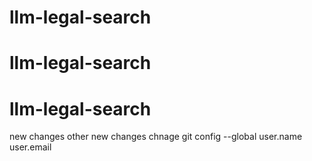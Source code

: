 # llm-legal-search
# llm-legal-search
# llm-legal-search

new changes
other new changes
chnage git config --global user.name user.email